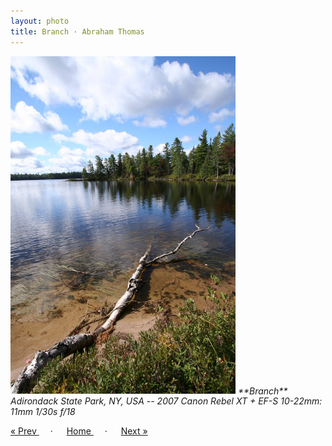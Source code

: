 ```yaml
---
layout: photo
title: Branch · Abraham Thomas
---
```


<img src="/assets/photos/Branch.jpg" width="360px" class="photo">

<i>
**Branch**  
Adirondack State Park, NY, USA -- 2007  
Canon Rebel XT + EF-S 10-22mm: 11mm 1/30s f/18  
</i>

<a href="/gallery/orsay"> &laquo; Prev </a> &emsp; · &emsp; 
<a href="/gallery"> Home </a> &emsp; · &emsp; 
<a href="/gallery/path"> Next &raquo; </a>
